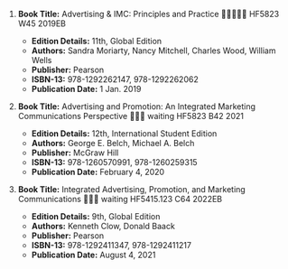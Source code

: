 1. **Book Title:** Advertising & IMC: Principles and Practice 🚨🚨🚨🚨🚨 HF5823 W45 2019EB
   - **Edition Details:** 11th, Global Edition
   - **Authors:** Sandra Moriarty, Nancy Mitchell, Charles Wood, William Wells
   - **Publisher:** Pearson
   - **ISBN-13:** 978-1292262147, 978-1292262062
   - **Publication Date:** 1 Jan. 2019

2. **Book Title:** Advertising and Promotion: An Integrated Marketing Communications Perspective 📒🔐🚫 waiting HF5823 B42 2021
   - **Edition Details:** 12th, International Student Edition
   - **Authors:** George E. Belch, Michael A. Belch
   - **Publisher:** McGraw Hill
   - **ISBN-13:** 978-1260570991, 978-1260259315
   - **Publication Date:** February 4, 2020

3. **Book Title:** Integrated Advertising, Promotion, and Marketing Communications 📒🔐🚫 waiting HF5415.123 C64 2022EB
   - **Edition Details:** 9th, Global Edition
   - **Authors:** Kenneth Clow, Donald Baack
   - **Publisher:** Pearson
   - **ISBN-13:** 978-1292411347, 978-1292411217
   - **Publication Date:** August 4, 2021

